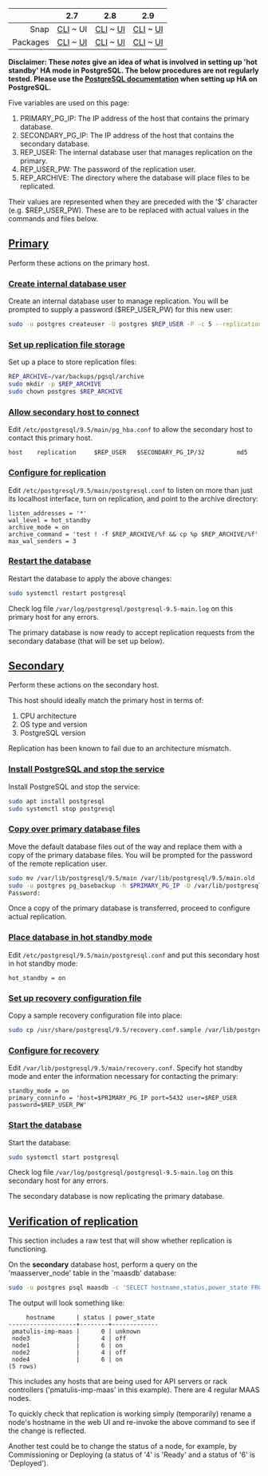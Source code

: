 <!-- deb-2-7-cli
||2.7|2.8|2.9|
|-----:|:-----:|:-----:|:-----:|
|Snap|[CLI](/t/postgresql-ha-hot-standby/2994) ~ [UI](/t/postgresql-ha-hot-standby/2995)|[CLI](/t/postgresql-ha-hot-standby/2996) ~ [UI](/t/postgresql-ha-hot-standby/2997)|[CLI](/t/postgresql-ha-hot-standby/2998) ~ [UI](/t/postgresql-ha-hot-standby/2999)|
|Packages|CLI ~ [UI](/t/postgresql-ha-hot-standby/3001)|[CLI](/t/postgresql-ha-hot-standby/3002) ~ [UI](/t/postgresql-ha-hot-standby/3003)|[CLI](/t/postgresql-ha-hot-standby/3004) ~ [UI](/t/postgresql-ha-hot-standby/3005)|
 deb-2-7-cli -->

<!-- deb-2-7-ui
||2.7|2.8|2.9|
|-----:|:-----:|:-----:|:-----:|
|Snap|[CLI](/t/postgresql-ha-hot-standby/2994) ~ [UI](/t/postgresql-ha-hot-standby/2995)|[CLI](/t/postgresql-ha-hot-standby/2996) ~ [UI](/t/postgresql-ha-hot-standby/2997)|[CLI](/t/postgresql-ha-hot-standby/2998) ~ [UI](/t/postgresql-ha-hot-standby/2999)|
|Packages|[CLI](/t/postgresql-ha-hot-standby/3000) ~ UI|[CLI](/t/postgresql-ha-hot-standby/3002) ~ [UI](/t/postgresql-ha-hot-standby/3003)|[CLI](/t/postgresql-ha-hot-standby/3004) ~ [UI](/t/postgresql-ha-hot-standby/3005)|
 deb-2-7-ui -->

<!-- deb-2-8-cli
||2.7|2.8|2.9|
|-----:|:-----:|:-----:|:-----:|
|Snap|[CLI](/t/postgresql-ha-hot-standby/2994) ~ [UI](/t/postgresql-ha-hot-standby/2995)|[CLI](/t/postgresql-ha-hot-standby/2996) ~ [UI](/t/postgresql-ha-hot-standby/2997)|[CLI](/t/postgresql-ha-hot-standby/2998) ~ [UI](/t/postgresql-ha-hot-standby/2999)|
|Packages|[CLI](/t/postgresql-ha-hot-standby/3000) ~ [UI](/t/postgresql-ha-hot-standby/3001)|CLI ~ [UI](/t/postgresql-ha-hot-standby/3003)|[CLI](/t/postgresql-ha-hot-standby/3004) ~ [UI](/t/postgresql-ha-hot-standby/3005)|
 deb-2-8-cli -->

<!-- deb-2-8-ui
||2.7|2.8|2.9|
|-----:|:-----:|:-----:|:-----:|
|Snap|[CLI](/t/postgresql-ha-hot-standby/2994) ~ [UI](/t/postgresql-ha-hot-standby/2995)|[CLI](/t/postgresql-ha-hot-standby/2996) ~ [UI](/t/postgresql-ha-hot-standby/2997)|[CLI](/t/postgresql-ha-hot-standby/2998) ~ [UI](/t/postgresql-ha-hot-standby/2999)|
|Packages|[CLI](/t/postgresql-ha-hot-standby/3000) ~ [UI](/t/postgresql-ha-hot-standby/3001)|[CLI](/t/postgresql-ha-hot-standby/3002) ~ UI|[CLI](/t/postgresql-ha-hot-standby/3004) ~ [UI](/t/postgresql-ha-hot-standby/3005)|
 deb-2-8-ui -->

<!-- deb-2-9-cli
||2.7|2.8|2.9|
|-----:|:-----:|:-----:|:-----:|
|Snap|[CLI](/t/postgresql-ha-hot-standby/2994) ~ [UI](/t/postgresql-ha-hot-standby/2995)|[CLI](/t/postgresql-ha-hot-standby/2996) ~ [UI](/t/postgresql-ha-hot-standby/2997)|[CLI](/t/postgresql-ha-hot-standby/2998) ~ [UI](/t/postgresql-ha-hot-standby/2999)|
|Packages|[CLI](/t/postgresql-ha-hot-standby/3000) ~ [UI](/t/postgresql-ha-hot-standby/3001)|[CLI](/t/postgresql-ha-hot-standby/3002) ~ [UI](/t/postgresql-ha-hot-standby/3003)|CLI ~ [UI](/t/postgresql-ha-hot-standby/3005)|
 deb-2-9-cli -->

<!-- deb-2-9-ui
||2.7|2.8|2.9|
|-----:|:-----:|:-----:|:-----:|
|Snap|[CLI](/t/postgresql-ha-hot-standby/2994) ~ [UI](/t/postgresql-ha-hot-standby/2995)|[CLI](/t/postgresql-ha-hot-standby/2996) ~ [UI](/t/postgresql-ha-hot-standby/2997)|[CLI](/t/postgresql-ha-hot-standby/2998) ~ [UI](/t/postgresql-ha-hot-standby/2999)|
|Packages|[CLI](/t/postgresql-ha-hot-standby/3000) ~ [UI](/t/postgresql-ha-hot-standby/3001)|[CLI](/t/postgresql-ha-hot-standby/3002) ~ [UI](/t/postgresql-ha-hot-standby/3003)|[CLI](/t/postgresql-ha-hot-standby/3004) ~ UI|
 deb-2-9-ui -->

<!-- snap-2-7-cli
||2.7|2.8|2.9|
|-----:|:-----:|:-----:|:-----:|
|Snap|CLI ~ [UI](/t/postgresql-ha-hot-standby/2995)|[CLI](/t/postgresql-ha-hot-standby/2996) ~ [UI](/t/postgresql-ha-hot-standby/2997)|[CLI](/t/postgresql-ha-hot-standby/2998) ~ [UI](/t/postgresql-ha-hot-standby/2999)|
|Packages|[CLI](/t/postgresql-ha-hot-standby/3000) ~ [UI](/t/postgresql-ha-hot-standby/3001)|[CLI](/t/postgresql-ha-hot-standby/3002) ~ [UI](/t/postgresql-ha-hot-standby/3003)|[CLI](/t/postgresql-ha-hot-standby/3004) ~ [UI](/t/postgresql-ha-hot-standby/3005)|
 snap-2-7-cli -->

||2.7|2.8|2.9|
|-----:|:-----:|:-----:|:-----:|
|Snap|[CLI](/t/postgresql-ha-hot-standby/2994) ~ UI|[CLI](/t/postgresql-ha-hot-standby/2996) ~ [UI](/t/postgresql-ha-hot-standby/2997)|[CLI](/t/postgresql-ha-hot-standby/2998) ~ [UI](/t/postgresql-ha-hot-standby/2999)|
|Packages|[CLI](/t/postgresql-ha-hot-standby/3000) ~ [UI](/t/postgresql-ha-hot-standby/3001)|[CLI](/t/postgresql-ha-hot-standby/3002) ~ [UI](/t/postgresql-ha-hot-standby/3003)|[CLI](/t/postgresql-ha-hot-standby/3004) ~ [UI](/t/postgresql-ha-hot-standby/3005)|

<!-- snap-2-8-cli
||2.7|2.8|2.9|
|-----:|:-----:|:-----:|:-----:|
|Snap|[CLI](/t/postgresql-ha-hot-standby/2994) ~ [UI](/t/postgresql-ha-hot-standby/2995)|CLI ~ [UI](/t/postgresql-ha-hot-standby/2997)|[CLI](/t/postgresql-ha-hot-standby/2998) ~ [UI](/t/postgresql-ha-hot-standby/2999)|
|Packages|[CLI](/t/postgresql-ha-hot-standby/3000) ~ [UI](/t/postgresql-ha-hot-standby/3001)|[CLI](/t/postgresql-ha-hot-standby/3002) ~ [UI](/t/postgresql-ha-hot-standby/3003)|[CLI](/t/postgresql-ha-hot-standby/3004) ~ [UI](/t/postgresql-ha-hot-standby/3005)|
 snap-2-8-cli -->

<!-- snap-2-8-ui
||2.7|2.8|2.9|
|-----:|:-----:|:-----:|:-----:|
|Snap|[CLI](/t/postgresql-ha-hot-standby/2994) ~ [UI](/t/postgresql-ha-hot-standby/2995)|[CLI](/t/postgresql-ha-hot-standby/2996) ~ UI|[CLI](/t/postgresql-ha-hot-standby/2998) ~ [UI](/t/postgresql-ha-hot-standby/2999)|
|Packages|[CLI](/t/postgresql-ha-hot-standby/3000) ~ [UI](/t/postgresql-ha-hot-standby/3001)|[CLI](/t/postgresql-ha-hot-standby/3002) ~ [UI](/t/postgresql-ha-hot-standby/3003)|[CLI](/t/postgresql-ha-hot-standby/3004) ~ [UI](/t/postgresql-ha-hot-standby/3005)|
 snap-2-8-ui -->

<!-- snap-2-9-cli
||2.7|2.8|2.9|
|-----:|:-----:|:-----:|:-----:|
|Snap|[CLI](/t/postgresql-ha-hot-standby/2994) ~ [UI](/t/postgresql-ha-hot-standby/2995)|[CLI](/t/postgresql-ha-hot-standby/2996) ~ [UI](/t/postgresql-ha-hot-standby/2997)|CLI ~ [UI](/t/postgresql-ha-hot-standby/2999)|
|Packages|[CLI](/t/postgresql-ha-hot-standby/3000) ~ [UI](/t/postgresql-ha-hot-standby/3001)|[CLI](/t/postgresql-ha-hot-standby/3002) ~ [UI](/t/postgresql-ha-hot-standby/3003)|[CLI](/t/postgresql-ha-hot-standby/3004) ~ [UI](/t/postgresql-ha-hot-standby/3005)|
 snap-2-9-cli -->

<!-- snap-2-9-ui
||2.7|2.8|2.9|
|-----:|:-----:|:-----:|:-----:|
|Snap|[CLI](/t/postgresql-ha-hot-standby/2994) ~ [UI](/t/postgresql-ha-hot-standby/2995)|[CLI](/t/postgresql-ha-hot-standby/2996) ~ [UI](/t/postgresql-ha-hot-standby/2997)|[CLI](/t/postgresql-ha-hot-standby/2998) ~ UI|
|Packages|[CLI](/t/postgresql-ha-hot-standby/3000) ~ [UI](/t/postgresql-ha-hot-standby/3001)|[CLI](/t/postgresql-ha-hot-standby/3002) ~ [UI](/t/postgresql-ha-hot-standby/3003)|[CLI](/t/postgresql-ha-hot-standby/3004) ~ [UI](/t/postgresql-ha-hot-standby/3005)|
 snap-2-9-ui -->

**Disclaimer: These *notes* give an idea of what is involved in setting up 'hot standby' HA mode in PostgreSQL. The below procedures are not regularly tested. Please use the [PostgreSQL documentation](https://www.postgresql.org/docs/9.5/static/high-availability.html) when setting up HA on PostgreSQL.**

Five variables are used on this page:

1.   PRIMARY_PG_IP: The IP address of the host that contains the primary database.
2.   SECONDARY_PG_IP: The IP address of the host that contains the secondary database.
3.   REP_USER: The internal database user that manages replication on the primary.
4.   REP_USER_PW: The password of the replication user.
5.   REP_ARCHIVE: The directory where the database will place files to be replicated.

Their values are represented when they are preceded with the '$' character (e.g. $REP_USER_PW). These are to be replaced with actual values in the commands and files below.

<a href="#heading--primary"><h2 id="heading--primary">Primary</h2></a>

Perform these actions on the primary host.

<a href="#heading--create-internal-database-user"><h3 id="heading--create-internal-database-user">Create internal database user</h3></a>

Create an internal database user to manage replication. You will be prompted to supply a password ($REP_USER_PW) for this new user:

``` bash
sudo -u postgres createuser -U postgres $REP_USER -P -c 5 --replication
```

<a href="#heading--set-up-replication-file-storage"><h3 id="heading--set-up-replication-file-storage">Set up replication file storage</h3></a>

Set up a place to store replication files:

``` bash
REP_ARCHIVE=/var/backups/pgsql/archive
sudo mkdir -p $REP_ARCHIVE
sudo chown postgres $REP_ARCHIVE
```

<a href="#heading--allow-secondary-host-to-connect"><h3 id="heading--allow-secondary-host-to-connect">Allow secondary host to connect</h3></a>

Edit `/etc/postgresql/9.5/main/pg_hba.conf` to allow the secondary host to contact this primary host.

``` no-highlight
host    replication     $REP_USER   $SECONDARY_PG_IP/32         md5
```

<a href="#heading--configure-for-replication"><h3 id="heading--configure-for-replication">Configure for replication</h3></a>

Edit `/etc/postgresql/9.5/main/postgresql.conf` to listen on more than just its localhost interface, turn on replication, and point to the archive directory:

``` no-highlight
listen_addresses = '*'
wal_level = hot_standby
archive_mode = on
archive_command = 'test ! -f $REP_ARCHIVE/%f && cp %p $REP_ARCHIVE/%f'
max_wal_senders = 3
```

<a href="#heading--restart-the-database"><h3 id="heading--restart-the-database">Restart the database</h3></a>

Restart the database to apply the above changes:

``` bash
sudo systemctl restart postgresql
```

Check log file `/var/log/postgresql/postgresql-9.5-main.log` on this primary host for any errors.

The primary database is now ready to accept replication requests from the secondary database (that will be set up below).

<a href="#heading--secondary"><h2 id="heading--secondary">Secondary</h2></a>

Perform these actions on the secondary host.

This host should ideally match the primary host in terms of:

1.   CPU architecture
2.   OS type and version
3.   PostgreSQL version

Replication has been known to fail due to an architecture mismatch.

<a href="#heading--install-postgresql-and-stop-the-service"><h3 id="heading--install-postgresql-and-stop-the-service">Install PostgreSQL and stop the service</h3></a>

Install PostgreSQL and stop the service:

``` bash
sudo apt install postgresql
sudo systemctl stop postgresql
```

<a href="#heading--copy-over-primary-database-files"><h3 id="heading--copy-over-primary-database-files">Copy over primary database files</h3></a>

Move the default database files out of the way and replace them with a copy of the primary database files. You will be prompted for the password of the remote replication user.

``` bash
sudo mv /var/lib/postgresql/9.5/main /var/lib/postgresql/9.5/main.old
sudo -u postgres pg_basebackup -h $PRIMARY_PG_IP -D /var/lib/postgresql/9.5/main -U $REP_USER -v -P --xlog-method=stream
Password: 
```

Once a copy of the primary database is transferred, proceed to configure actual replication.

<a href="#heading--place-database-in-hot-standby-mode"><h3 id="heading--place-database-in-hot-standby-mode">Place database in hot standby mode</h3></a>

Edit `/etc/postgresql/9.5/main/postgresql.conf` and put this secondary host in hot standby mode:

``` no-highlight
hot_standby = on
```

<a href="#heading--set-up-recovery-configuration-file"><h3 id="heading--set-up-recovery-configuration-file">Set up recovery configuration file</h3></a>

Copy a sample recovery configuration file into place:

``` bash
sudo cp /usr/share/postgresql/9.5/recovery.conf.sample /var/lib/postgresql/9.5/main/recovery.conf
```

<a href="#heading--configure-for-recovery"><h3 id="heading--configure-for-recovery">Configure for recovery</h3></a>

Edit `/var/lib/postgresql/9.5/main/recovery.conf`. Specify hot standby mode and enter the information necessary for contacting the primary:

``` no-highlight
standby_mode = on
primary_conninfo = 'host=$PRIMARY_PG_IP port=5432 user=$REP_USER password=$REP_USER_PW'
```

<a href="#heading--start-the-database"><h3 id="heading--start-the-database">Start the database</h3></a>

Start the database:

``` bash
sudo systemctl start postgresql
```

Check log file `/var/log/postgresql/postgresql-9.5-main.log` on this secondary host for any errors.

The secondary database is now replicating the primary database.

<a href="#heading--verification-of-replication"><h2 id="heading--verification-of-replication">Verification of replication</h2></a>

This section includes a raw test that will show whether replication is functioning.

On the **secondary** database host, perform a query on the 'maasserver_node' table in the 'maasdb' database:

``` bash
sudo -u postgres psql maasdb -c 'SELECT hostname,status,power_state FROM maasserver_node'
```

The output will look something like:

``` no-highlight
     hostname      | status | power_state 
-------------------+--------+-------------
 pmatulis-imp-maas |      0 | unknown
 node3             |      4 | off
 node1             |      6 | on
 node2             |      4 | off
 node4             |      6 | on
(5 rows)
```

This includes any hosts that are being used for API servers or rack controllers ('pmatulis-imp-maas' in this example). There are 4 regular MAAS nodes.

To quickly check that replication is working simply (temporarily) rename a node's hostname in the web UI and re-invoke the above command to see if the change is reflected.

Another test could be to change the status of a node, for example, by Commissioning or Deploying (a status of '4' is 'Ready' and a status of '6' is 'Deployed').